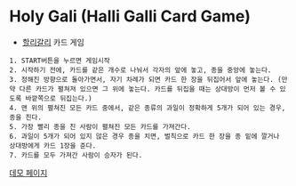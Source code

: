 # Holy Gali (Halli Galli Card Game)
- [할리갈리](https://ko.wikipedia.org/wiki/%ED%95%A0%EB%A6%AC%EA%B0%88%EB%A6%AC) 카드 게임
```
1. START버튼을 누르면 게임시작
2. 시작하기 전에, 카드를 같은 개수로 나눠서 각자의 앞에 놓고, 종을 중앙에 놓는다.
3. 정해진 방향으로 돌아가면서, 자기 차례가 되면 카드 한 장을 뒤집어서 앞에 놓는다. (만약 다른 카드가 펼쳐져 있으면 그 위에 놓는다. 카드를 뒤집을 때는 상대방이 먼저 볼 수 있도록 바깥쪽으로 뒤집는다.)
4. 맨 위의 펼쳐진 모든 카드 중에서, 같은 종류의 과일이 정확하게 5개가 되어 있는 경우, 종을 친다.
5. 가장 빨리 종을 친 사람이 펼쳐진 모든 카드를 가져간다.
6. 과일이 5개가 되어 있지 않은 경우 종을 치면, 벌칙으로 카드 한 장을 종 밑에 깔거나 상대방에게 카드 1장을 준다.
7. 카드를 모두 가져간 사람이 승자가 된다.
```
[데모 페이지](https://asset.moss.land/HGOE/index.html)

